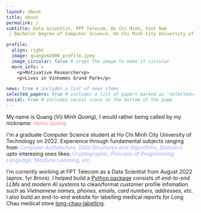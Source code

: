 ```yaml
---
layout: about
title: about
permalink: /
subtitle: Data Scientist, FPT Telecom, Ho Chi Minh, Viet Nam
 | Bachelor Degree of Computer Science, Ho Chi Minh City University of Technology, Ho Chi Minh, Viet Nam

profile:
  align: right
  image: quangvm2000_profile.jpeg
  image_circular: false # crops the image to make it circular
  more_info: >
    <p>Motivative Researcher<p>
    <p>Lives in Vinhomes Grand Park</p>

news: true # includes a list of news items
selected_papers: true # includes a list of papers marked as "selected={true}"
social: true # includes social icons at the bottom of the page
---
```


My name is Quang (*Vũ Minh Quang*), I would rather being called by my nickname: <span style="color:#F87E7E">*Henry Quang*</span>

I'm a graduate Computer Science student at Ho Chi Minh City University of Technology on 2022. Experience through fundamental subjects ranging from <span style="color:#91AAFF">*Computer Architecture, Data Structures and Algorithms, Statistics*</span> upto interesing ones likes: <span style="color:#91AAFF">*Cryptographic, Principle of Programming Language, Machine Learning, etc.*</span>

I'm currently working at FPT Telecom as a Data Scientist from August 2022 (aprox. 1yr 8mos). I helped build a [Python package](https://pypi.org/project/preprocessing-pgp/) consists of *end-to-end LLMs* and *modern AI systems* to clean/format customer profile infomation such as *Vietnamese names, phones, emails, card numbers, addresses, etc.* I also build an end-to-end website for labelling medical reports for Long Chau medical store [long-chau-labelling](https://lc-labelling-application.onrender.com/auth/login).







